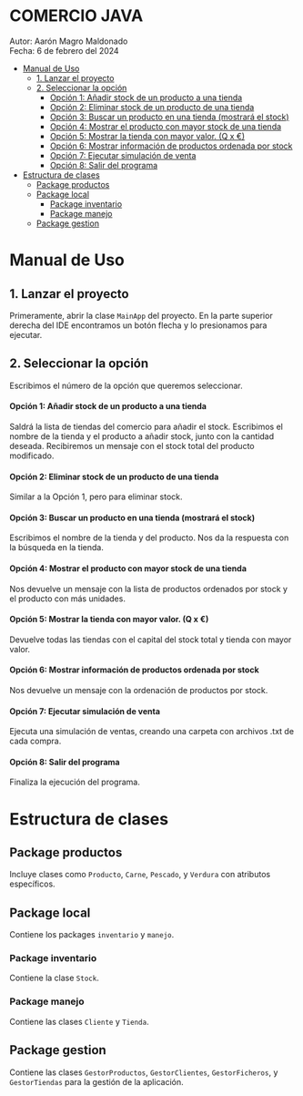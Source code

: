 # COMERCIO JAVA

Autor: Aarón Magro Maldonado  
Fecha: 6 de febrero del 2024

- [Manual de Uso](#manual-de-uso)
  - [1. Lanzar el proyecto](#1-lanzar-el-proyecto)
  - [2. Seleccionar la opción](#2-seleccionar-la-opción)
      - [Opción 1: Añadir stock de un producto a una tienda](#opción-1-añadir-stock-de-un-producto-a-una-tienda)
      - [Opción 2: Eliminar stock de un producto de una tienda](#opción-2-eliminar-stock-de-un-producto-de-una-tienda)
      - [Opción 3: Buscar un producto en una tienda (mostrará el stock)](#opción-3-buscar-un-producto-en-una-tienda-mostrará-el-stock)
      - [Opción 4: Mostrar el producto con mayor stock de una tienda](#opción-4-mostrar-el-producto-con-mayor-stock-de-una-tienda)
      - [Opción 5: Mostrar la tienda con mayor valor. (Q x €)](#opción-5-mostrar-la-tienda-con-mayor-valor-q-x-€)
      - [Opción 6: Mostrar información de productos ordenada por stock](#opción-6-mostrar-información-de-productos-ordenada-por-stock)
      - [Opción 7: Ejecutar simulación de venta](#opción-7-ejecutar-simulación-de-venta)
      - [Opción 8: Salir del programa](#opción-8-salir-del-programa)
- [Estructura de clases](#estructura-de-clases)
  - [Package productos](#package-productos)
  - [Package local](#package-local)
    - [Package inventario](#package-inventario)
    - [Package manejo](#package-manejo)
  - [Package gestion](#package-gestion)

# Manual de Uso

## 1. Lanzar el proyecto

Primeramente, abrir la clase `MainApp` del proyecto. En la parte superior derecha del IDE encontramos un botón flecha y lo presionamos para ejecutar.

## 2. Seleccionar la opción

Escribimos el número de la opción que queremos seleccionar.

#### Opción 1: Añadir stock de un producto a una tienda

Saldrá la lista de tiendas del comercio para añadir el stock.
Escribimos el nombre de la tienda y el producto a añadir stock, junto con la cantidad deseada.
Recibiremos un mensaje con el stock total del producto modificado.

#### Opción 2: Eliminar stock de un producto de una tienda

Similar a la Opción 1, pero para eliminar stock.

#### Opción 3: Buscar un producto en una tienda (mostrará el stock)

Escribimos el nombre de la tienda y del producto. Nos da la respuesta con la búsqueda en la tienda.

#### Opción 4: Mostrar el producto con mayor stock de una tienda

Nos devuelve un mensaje con la lista de productos ordenados por stock y el producto con más unidades.

#### Opción 5: Mostrar la tienda con mayor valor. (Q x €)

Devuelve todas las tiendas con el capital del stock total y tienda con mayor valor.

#### Opción 6: Mostrar información de productos ordenada por stock

Nos devuelve un mensaje con la ordenación de productos por stock.

#### Opción 7: Ejecutar simulación de venta

Ejecuta una simulación de ventas, creando una carpeta con archivos .txt de cada compra.

#### Opción 8: Salir del programa

Finaliza la ejecución del programa.

# Estructura de clases

## Package productos

Incluye clases como `Producto`, `Carne`, `Pescado`, y `Verdura` con atributos específicos.

## Package local
Contiene los packages `inventario` y `manejo`.

### Package inventario
Contiene la clase `Stock`.

### Package manejo
Contiene las clases `Cliente` y `Tienda`.

## Package gestion

Contiene las clases `GestorProductos`, `GestorClientes`, `GestorFicheros`, y `GestorTiendas` para la gestión de la aplicación.